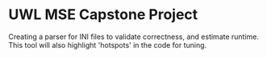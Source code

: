 # UWL MSE Capstone Project

Creating a parser for INI files to validate correctness, and estimate runtime. This tool will also highlight 'hotspots' in the code for tuning.
